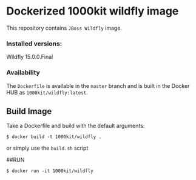 # Dockerized 1000kit wildfly image

This repository contains `JBoss Wildfly` image.


### Installed versions:

 Wildfly 15.0.0.Final

### Availability

The `Dockerfile` is available in the `master` branch and is built in the Docker HUB as `1000kit/wildfly:latest`.

## Build Image

Take a Dockerfile and build with the default arguments:

~~~~
$ docker build -t 1000kit/wildfly .
~~~~

or simply use the `build.sh` script

##RUN

~~~~
$ docker run -it 1000kit/wildfly
~~~~
